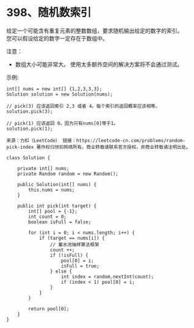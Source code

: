 398、随机数索引
===

给定一个可能含有重复元素的整数数组，要求随机输出给定的数字的索引。 <br>
您可以假设给定的数字一定存在于数组中。<br>

注意：<br>
* 数组大小可能非常大。 使用太多额外空间的解决方案将不会通过测试。

示例:<br>
```
int[] nums = new int[] {1,2,3,3,3};
Solution solution = new Solution(nums);

// pick(3) 应该返回索引 2,3 或者 4。每个索引的返回概率应该相等。
solution.pick(3);

// pick(1) 应该返回 0。因为只有nums[0]等于1。
solution.pick(1);
```
``
来源：力扣（LeetCode）
链接：https://leetcode-cn.com/problems/random-pick-index
著作权归领扣网络所有。商业转载请联系官方授权，非商业转载请注明出处。
``

```
class Solution {

    private int[] nums;
    private Random random = new Random();

    public Solution(int[] nums) {
        this.nums = nums;
    }
    
    public int pick(int target) {
        int[] pool = {-1};
        int count = 0;
        boolean isFull = false;

        for (int i = 0; i < nums.length; i++) {
            if (target == nums[i]) {
                // 蓄水池抽样算法框架
                count ++;
                if (!isFull) {
                    pool[0] = i;
                    isFull = true;
                } else {
                    int index = random.nextInt(count);
                    if (index < 1) pool[0] = i;
                }
            }
        }

        return pool[0];
    }
}
```
